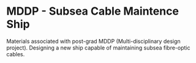 MDDP - Subsea Cable Maintence Ship
==========================

Materials associated with post-grad MDDP (Multi-disciplinary design project). Designing a new ship capable of maintaining subsea fibre-optic cables.
